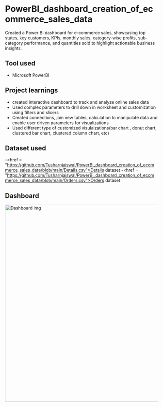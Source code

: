 # PowerBI_dashboard_creation_of_ecommerce_sales_data
Created a Power BI dashboard for e-commerce sales, showcasing top states, key customers, KPIs, monthly sales, category-wise profits, sub-category performance, and quantities sold to highlight actionable business insights.

## Tool used
- Microsoft PowerBI

## Project learnings
- created interactive dashboard to track and analyze online sales data
- Used complex parameters to drill down in worksheet and customization using filters
  and slicers
- Created connections, join new tables, calculation to manipulate data and enable user
  driven parameters for visualizations
- Used different type of customized visulaizations(bar chart , donut chart, clustered bar chart, clustered column chart, etc)

## Dataset used
-<href = "https://github.com/Tusharnjaiswal/PowerBI_dashboard_creation_of_ecommerce_sales_data/blob/main/Details.csv">Details dataset </a>
-<href = "https://github.com/Tusharnjaiswal/PowerBI_dashboard_creation_of_ecommerce_sales_data/blob/main/Orders.csv">Orders dataset </a>

## Dashboard 
<img width="1148" height="650" alt="Dashboard img" src="https://github.com/user-attachments/assets/adab2f2f-7ae7-4def-8e26-5c46350e6290" />

